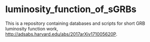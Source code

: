 # luminosity_function_of_sGRBs
This is a repository containing databases and scripts for short GRB luminosity function work, http://adsabs.harvard.edu/abs/2017arXiv171005620P.
